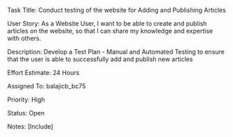 Task Title: Conduct testing of the website for Adding and Publishing Articles

User Story: As a Website User, I want to be able to create and publish articles on the website, so that I can share my knowledge 
and expertise with others.

Description: Develop a Test Plan - Manual and Automated Testing to ensure that the user is able to successfully 
add and publish new articles

Effort Estimate: 24 Hours

Assigned To: balajicb_bc75

Priority: High

Status: Open

Notes: [Include]